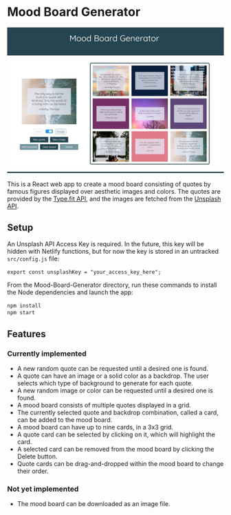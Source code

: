 # Mood Board Generator

![Mood Board Generator Screenshot](page-screenshot.jpg)

This is a React web app to create a mood board consisting of quotes by famous figures displayed over aesthetic images and colors. The quotes are provided by the [Type.fit API](https://type.fit/api/quotes), and the images are fetched from the [Unsplash API](https://unsplash.com/developers).

## Setup

An Unsplash API Access Key is required. In the future, this key will be hidden with Netlify functions, but for now the key is stored in an untracked `src/config.js` file:

    export const unsplashKey = "your_access_key_here";

From the Mood-Board-Generator directory, run these commands to install the Node dependencies and launch the app:

    npm install
    npm start

## Features

### Currently implemented

- A new random quote can be requested until a desired one is found.
- A quote can have an image or a solid color as a backdrop. The user selects which type of background to generate for each quote.
- A new random image or color can be requested until a desired one is found.
- A mood board consists of multiple quotes displayed in a grid.
- The currently selected quote and backdrop combination, called a card, can be added to the mood board.
- A mood board can have up to nine cards, in a 3x3 grid.
- A quote card can be selected by clicking on it, which will highlight the card.
- A selected card can be removed from the mood board by clicking the Delete button.
- Quote cards can be drag-and-dropped within the mood board to change their order.

### Not yet implemented

- The mood board can be downloaded as an image file.